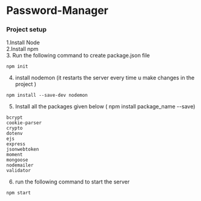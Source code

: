 # Password-Manager

### Project setup

1.Install Node\
2.Install npm\
3. Run the following command to create package.json file
```
npm init
``` 
4. install nodemon (it restarts the server every time u make changes in the project )
```
npm install --save-dev nodemon
```
5. Install all the packages given below ( npm install package_name --save)
```
bcrypt
cookie-parser
crypto
dotenv
ejs
express
jsonwebtoken
moment
mongoose
nodemailer
validator
```
6. run the following command to start the server
```
npm start
```

